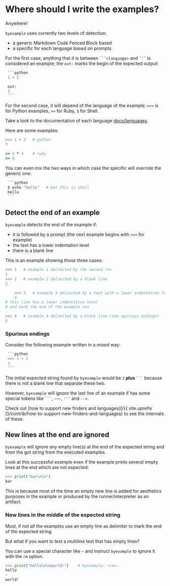 # Where should I write the examples?

Anywhere!

``byexample`` uses currently two levels of detection:

 - a generic Markdown Code Fenced Block based
 - a specific for each language based on prompts

For the first case, anything that it is between ````` ```<language> `````
and ````` ``` ````` is considered
an example; the ``out:`` marks the begin of the expected output:

`````python
 ```python
 1 + 2

 out:
 3
 ```
`````

For the second case, it will depend of the language of the example:
``>>>`` is for Python examples, ``>>`` for Ruby, ``$`` for Shell.

Take a look to the documentation of each language
[docs/languages](https://github.com/byexamples/byexample/tree/master/docs/languages/).

Here are some examples:

```python
>>> 1 + 2   # python
3
```

```ruby
>> 3 * 3    # ruby
=> 9
```

You can even mix the two ways in which case the specific will override the
generic one:

`````python
 ```python
 $ echo "hello"   # but this is shell
 hello
 ```
`````

## Detect the end of an example

``byexample`` detects the end of the example if:

 - it is followed by a prompt (the next example begins with ``>>>`` for example)
 - the text has a lower indentation level
 - there is a blank line

This is an example showing those three cases:

```python
>>> 1   # example 1 delimited by the second >>>
1
>>> 2   # example 2 delimited by a blank line
2

    >>> 3   # example 3 delimited by a text with a lower indentation level
    3
# this line has a lower indentation level
# and mark the end of the example too

>>> 4   # example 4 delimited by a blank line (see spurious endings)
4
```

### Spurious endings

Consider the following example written in a *mixed* way:

`````python
 ```python
 >>> 1 + 2
 3
 ```
`````

The initial expected string found by ``byexample`` would be ``3`` **plus**
````` ``` ````` because there is not a blank line that separate these two.

However, ``byexample`` will *ignore* the last line of an example if has some
special tokens like ````` ``` `````, ``~~~``, ``'''`` and ``-->``.

Check out [how to support new finders and languages](/{{ site.uprefix }}/contrib/how-to-support-new-finders-and-languages)
to see the internals of these.

## New lines at the end are ignored

``byexample`` will ignore any empty line(s) at the end of the expected string
and from the got string from the executed examples.

Look at this successful example even if the example prints several empty lines
at the end which are not expected:

```python
>>> print("bar\n\n")
bar
```

This is because most of the time an empty new line is added for aesthetics
purposes in the example or produced by the runner/interpreter as an artifact.

### New lines in the middle of the expected string

Most, if not all the examples use an empty line as delimiter to mark the end
of the expected string.

But what if you want to test a multiline text that has empty lines?

You can use a special character like ``~`` and instruct ``byexample`` to
ignore it with the ``rm`` option.

```python
>>> print("hello\n\nworld!")    # byexample: +rm=~
hello
~
world!
```


